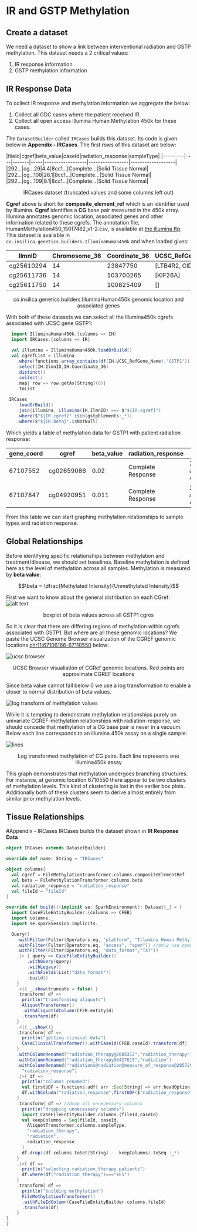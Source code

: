 # IR and GSTP Methylation

## Create a dataset
  We need a dataset to show a link between interventional radiation and GSTP methylation. This dataset needs a 2 critical values:
  
  1. IR response information
  2. GSTP methylation information

## IR Response Data
  To collect IR response and methylation information we aggregate the below:
  
  1. Collect all GDC cases where the patient received IR. 
  2. Collect all open access Illumina Human Methylation 450k for these cases.
 
The `DatasetBuilder` called `IRCases` builds this dataset. Its code is given below in **Appendix - IRCases**.  The first rows of this dataset are below:

|fileId|cgref|beta_value|caseId|radiation_response|sampleType|
|---------|----|-------|-----|------------------|-----------------|-------------------|
|292...|cg...29|4.4|8cc1...|Complete...|Solid Tissue Normal|
|292...|cg...108|26.1|8cc1...|Complete...|Solid Tissue Normal|
|292...|cg...109|9.1|8cc1...|Complete...|Solid Tissue Normal|
<center> IRCases dataset (truncated values and some columns left out)</center>

**Cgref** above is short for **composite_element_ref** which is an identifier used by Illumina. **Cgref** identifies a **CG** base pair measured in the 450k array. Illumina annotates genomic location, associated genes and other information related to these cgrefs.  The annotation file, HumanMethylation450_15017482_v1-2.csv, is available at [the illumina ftp](ftp://webdata2:webdata2@ussd-ftp.illumina.com/downloads/ProductFiles/HumanMethylation450/).  This dataset is available in `co.insilica.genetics.builders.IlluminaHuman450k` and when loaded gives:

|    IlmnID|Chromosome_36|Coordinate_36|   UCSC_RefGene_Name|
|----------|-------------|-------------|--------------------|
|cg25610294|           14|     23847750|[LTB4R2, CIDEB, L...|
|cg25611736|           14|    103700265|            [KIF26A]|
|cg25611750|           14|    100825409|                  []|
<center>co.insilica.genetics.builders.IlluminaHuman450k genomic location and associated genes</center>

With both of these datasets we can select all the Illumina450k cgrefs associated with UCSC gene GSTP1:

```scala
  import IlluminaHuman450k.{columns => IH}
  import IRCases.{columns => IR}
  
  val illumina = IlluminaHuman450k.loadOrBuild()
  val cgrefList = illumina
    .where(functions.array_contains(df(IH.UCSC_RefGene_Name),"GSTP1"))
    .select(IH.IlmnID,IH.Coordinate_36)
    .distinct()
    .collect()
    .map{ row => row.getAs[String](0)}
    .toList
 
 IRCases
    .loadOrBuild()
    .join(illumina, illumina(IH.IlmnID) === $"${IR.cgref}")
    .where($"${IR.cgref}".isin(gstpElements:_*))
    .where($"${IR.beta}".isNotNull)
```
Which yields a table of methylation data for GSTP1 with patient radiation response:

|gene_coord|cgref|          beta_value|radiation_response|              fileId|         sampleType|
|-------------|---------------------|--------------------|------------------|--------------------|-------------------|
|     67107552|           cg02659086|0.02| Complete Response|2920cd97-aa05-4c5...|Solid Tissue Normal|
|     67107847|           cg04920951|0.011| Complete Response|2920cd97-aa05-4c5...|Solid Tissue Normal|

  From this table we can start graphing methylation relationships to sample types and radiation response.
  
## Global Relationships
  Before identifying specific relationships between methylation and treatment/disease, we should set baselines. Baseline methylation is defined here as the level of methylation across all samples. Methylation is measured by **beta value**:
  
  $$\beta = \dfrac{Methylated Intensity}{Unmethylated Intensity}$$
  
  First we want to know about the general distribution on each CGref:
  ![alt text](../images/globalUnivariate.png)
  <center> boxplot of beta values across all GSTP1 cgres </center>
  
  So it is clear that there are differing regions of methylation within cgrefs associated with GSTP1.  But where are all these genomic locations?  We paste the UCSC Genome Browser visualization of the CGREF genomic locations [chr11:67106166-67110550](https://genome.ucsc.edu/cgi-bin/hgTracks?db=hg18&lastVirtModeType=default&lastVirtModeExtraState=&virtModeType=default&virtMode=0&nonVirtPosition=&position=chr11%3A67106166-67110550&hgsid=551918241_4VXMGIhTqKseXUYgS5zXbD5XcTyv) below:
  
  ![ucsc browser](../images/ucscGSTP1.png)
  <center>UCSC Browser visualiation of CGRef genomic locations. Red points are approximate CGREF locations</center>
  
  Since beta value cannot fall below 0 we use a log transformation to enable a closer to normal distribution of beta values.
  
  ![log transform of methylation values](../images/logTransform.png)
  
  While it is tempting to demonstrate methylation relationships purely on univariate CGREF-methylation relationships with radiation-response, we should concede that methylation of a CG base pair is never in a vacuum.  Below each line corresponds to an illumina 450k assay on a single sample:
  
  ![lines](../images/generalDistributionLines.png)
  <center>Log transformed methylation of CG pairs.  Each line represents one Illumina450k assay</center>
  
  This graph demonstrates that methylation undergoes branching structures.  For instance, at genomic location 6710550 there appear to be two clusters of methylation levels.  This kind of clustering is lost in the earlier box plots.  Additionally both of these clusters seem to derive almost entirely from similar prior methylation levels.
  
  
## Tissue Relationships
  
  
  #Appendix - IRCases
  IRCases builds the dataset shown in **IR Response Data**
  ```scala
  object IRCases extends DatasetBuilder{

  override def name: String = "IRCases"

  object columns{
    val cgref = FileMethylationTransformer.columns.compositeElementRef
    val beta = FileMethylationTransformer.columns.beta
    val radiation_response = "radiation_response"
    val fileId = "fileId"
  }

  override def build()(implicit se: SparkEnvironment): Dataset[_] = {
    import CaseFileEntityBuilder.{columns => CFEB}
    import columns._
    import se.sparkSession.implicits._

    Query()
      .withFilter(Filter(Operators.eq, "platform", "Illumina Human Methylation 450")) //select illumina 450k data
      .withFilter(Filter(Operators.eq, "access", "open")) //only use open access data
      .withFilter(Filter(Operators.eq, "data_format","TXT"))
      .|> { query => CaseFileEntityBuilder()
          .withQuery(query)
          .withLegacy()
          .withFields(List("data_format"))
          .build()
      }
      .<|{ _.show(truncate = false) }
      .transform{ df =>
        println("transforming aliquots")
        AliquotTransformer()
        .withAliquotIdColumn(CFEB.entityId)
        .transform(df)
      }
      .<|{ _.show()}
      .transform{ df =>
        println("getting clinical data")
        CaseClinicalTransformer().withCaseId(CFEB.caseId).transform(df)
      }
      .withColumnRenamed("radiation_therapy@2005312","radiation_therapy")
      .withColumnRenamed("radiation_therapy@3427615","radiation")
      .withColumnRenamed("radiations@radiation@measure_of_response@2857291",
        "radiation_response")
      .|>{ df =>
        println("columns renamed")
        val firstUDF = functions.udf{ arr :Seq[String] => arr.headOption.orNull }
        df.withColumn("radiation_response",firstUDF($"radiation_response"))
      }
      .transform{ df => //drop all unnecessary columns
        println("dropping unnecessary columns")
        import CaseFileEntityBuilder.columns.{fileId,caseId}
        val keepColumns = Seq(fileId, caseId,
          AliquotTransformer.columns.sampleType,
          "radiation_therapy",
          "radiation",
          radiation_response
        )
        df.drop((df.columns.toSet[String] -- keepColumns).toSeq :_*)
      }
      .|>{ df =>
        println("selecting radiation_therapy patients")
        df.where(df("radiation_therapy")==="YES")
      }
      .transform{ df =>
        println("building methylation")
        FileMethylationTransformer()
        .withFileIdColumn(CaseFileEntityBuilder.columns.fileId)
        .transform(df)
      }
  }
}
```